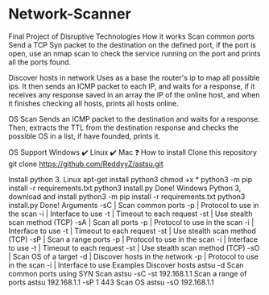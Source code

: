 # Network-Scanner
Final Project of Disruptive Technologies
How it works
Scan common ports
Send a TCP Syn packet to the destination on the defined port, if the port is open, use an nmap scan to check the service running on the port and prints all the ports found.

Discover hosts in network
Uses as a base the router's ip to map all possible ips. It then sends an ICMP packet to each IP, and waits for a response, if it receives any response saved in an array the IP of the online host, and when it finishes checking all hosts, prints all hosts online.

OS Scan
Sends an ICMP packet to the destination and waits for a response. Then, extracts the TTL from the destination response and checks the possible OS in a list, if have founded, prints it.

OS Support
Windows ✔️
Linux ✔️
Mac ❓
How to install
Clone this repository git clone https://github.com/ReddyyZ/astsu.git

Install python 3.
Linux
apt-get install python3
chmod +x *
python3 -m pip install -r requirements.txt
python3 install.py
Done!
Windows
Python 3, download and install
python3 -m pip install -r requirements.txt
python3 install.py
Done!
Arguments
-sC | Scan common ports
-p | Protocol to use in the scan
-i | Interface to use
-t | Timeout to each request
-st | Use stealth scan method (TCP)
-sA | Scan all ports
-p | Protocol to use in the scan
-i | Interface to use
-t | Timeout to each request
-st | Use stealth scan method (TCP)
-sP | Scan a range ports
-p | Protocol to use in the scan
-i | Interface to use
-t | Timeout to each request
-st | Use stealth scan method (TCP)
-sO | Scan OS of a target
-d | Discover hosts in the network
-p | Protocol to use in the scan
-i | Interface to use
Examples
Discover hosts
astsu -d
Scan common ports using SYN Scan
astsu -sC -st 192.168.1.1
Scan a range of ports
astsu 192.168.1.1 -sP 1 443
Scan OS
astsu -sO 192.168.1.1
